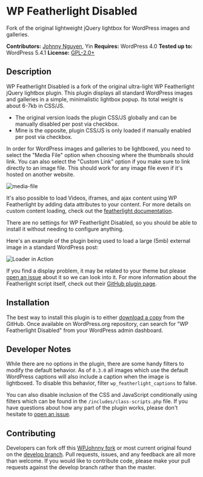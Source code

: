 # WP Featherlight Disabled

Fork of the original lightweight jQuery lightbox for WordPress images and galleries.

__Contributors:__ [Johnny Nguyen](https://github.com/wpjohnny), Yin
__Requires:__ WordPress 4.0
__Tested up to:__ WordPress 5.4.1
__License:__ [GPL-2.0+](http://www.gnu.org/licenses/gpl-2.0.html)

## Description ##

WP Featherlight Disabled is a fork of the original ultra-light WP Featherlight jQuery lightbox plugin. This plugin displays all standard WordPress images and galleries in a simple, minimalistic lightbox popup. Its total weight is about 6-7kb in CSS/JS. 

- The original version loads the plugin CSS/JS globally and can be manually disabled per post via checkbox. 
- Mine is the opposite, plugin CSS/JS is only loaded if manually enabled per post via checkbox.

In order for WordPress images and galleries to be lightboxed, you need to select the "Media File" option when choosing where the thumbnails should link. You can also select the "Custom Link" option if you make sure to link directly to an image file. This should work for any image file even if it's hosted on another website.

![media-file](https://cloud.githubusercontent.com/assets/2184093/9620710/8850a71e-50e3-11e5-8c89-065fdd0d367d.jpg)

It's also possible to load Videos, iframes, and ajax content using WP Featherlight by adding data attributes to your content. For more details on custom content loading, check out the [featherlight documentation](https://github.com/noelboss/featherlight/#usage).

There are no settings for WP Featherlight Disabled, so you should be able to install it without needing to configure anything.

Here's an example of the plugin being used to load a large (5mb) external image in a standard WordPress post:

![Loader in Action](https://cloud.githubusercontent.com/assets/2184093/7943635/5ba2155e-092b-11e5-8b97-be5ca8cc77d8.gif)

If you find a display problem, it may be related to your theme but please [open an issue](https://github.com/cipherdevgroup/wp-featherlight/issues) about it so we can look into it. For more information about the Featherlight script itself, check out their [GitHub plugin page](http://noelboss.github.io/featherlight/).

## Installation ##

The best way to install this plugin is to either [download a copy](https://github.com/WPJohnny-plugins/wp-featherlight-disabled) from the GitHub. Once available on WordPress.org repository, can search for "WP Featherlight Disabled" from your WordPress admin dashboard.

## Developer Notes ##

While there are no options in the plugin, there are some handy filters to modify the default behavior. As of `0.3.0` all images which use the default WordPress captions will also include a caption when the image is lightboxed. To disable this behavior, filter `wp_featherlight_captions` to false.

You can also disable inclusion of the CSS and JavaScript conditionally using filters which can be found in the `/includes/class-scripts.php` file. If you have questions about how any part of the plugin works, please don't hesitate to [open an issue](https://github.com/cipherdevgroup/wp-featherlight/issues).

## Contributing ##

Developers can fork off this [WPJohnny fork](https://github.com/WPJohnny-plugins/wp-featherlight-disabled_) or most current original found on the [develop branch](https://github.com/cipherdevgroup/wp-featherlight/tree/develop). Pull requests, issues, and any feedback are all more than welcome. If you would like to contribute code, please make your pull requests against the develop branch rather than the master.
